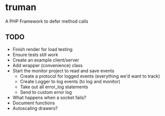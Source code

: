 truman
======

A PHP Framework to defer method calls

TODO
----
- Finish render for load testing
- Ensure tests still work
- Create an example client/server
- Add wrapper (convenience) class
- Start the monitor project to read and save events
  - Create a protocol for logged events (everything we'd want to track)
  - Create Logger to log events (to log and monitor)
  - Take out all error_log statements
  - Send to custom error log
- What happens when a socket fails?
- Document functions
- Autoscaling drawers?